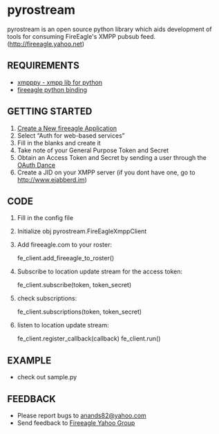 # pyrostream

pyrostream is an open source python library which aids development of tools for consuming FireEagle's XMPP pubsub feed.
(http://fireeagle.yahoo.net)

## REQUIREMENTS
- [xmpppy - xmpp lib for python](http://xmpppy.sourceforge.net)
- [fireeagle python binding](http://fireeagle.yahoo.net/developer/code/python)

## GETTING STARTED
1. [Create a New fireeagle Application](http://fireeagle.yahoo.net/developer/create)
2. Select “Auth for web-based services”
3. Fill in the blanks and create it
4. Take note of your General Purpose Token and Secret
5. Obtain an Access Token and Secret by sending a user through the [OAuth Dance](http://fireeagle.yahoo.net/developer/documentation/web_auth)
6. Create a JID on your XMPP server (if you dont have one, go to http://www.ejabberd.im)

## CODE
1. Fill in the config file
2. Initialize obj pyrostream.FireEagleXmppClient
3. Add fireeagle.com to your roster:

    fe_client.add_fireeagle_to_roster()

4. Subscribe to location update stream for the access token:

    fe_client.subscribe(token, token_secret)

5. check subscriptions:

    fe_client.subscriptions(token, token_secret)

6. listen to location update stream:

    fe_client.register_callback(callback)
    fe_client.run()


## EXAMPLE
* check out sample.py

## FEEDBACK
* Please report bugs to anands82@yahoo.com
* Send feedback to [Fireeagle Yahoo Group](http://tech.groups.yahoo.com/group/fireeagle)
